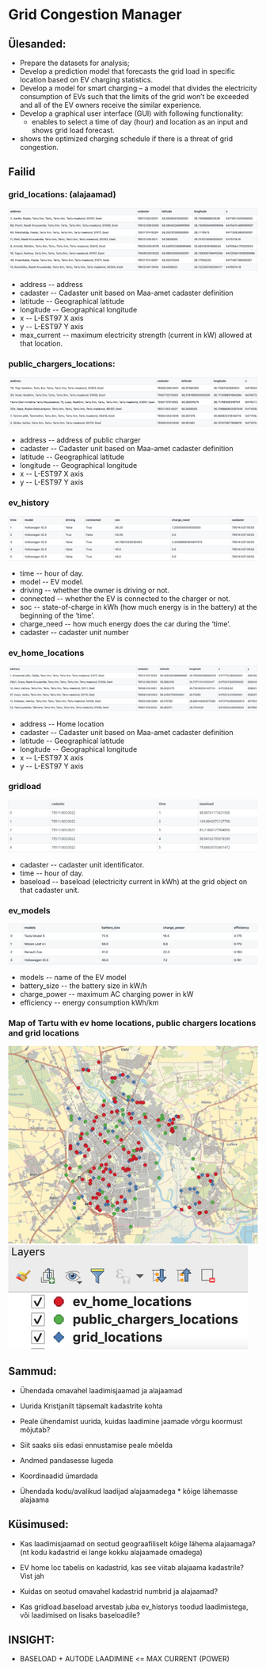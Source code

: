 # Grid Congestion Manager


## Ülesanded:
 * Prepare the datasets for analysis;
 * Develop a prediction model that forecasts the grid load in specific location based on EV charging statistics.
 * Develop a model for smart charging – a model that divides the electricity consumption of EVs such that the limits of the grid won’t be exceeded and all of the EV owners receive the similar experience.
 * Develop a graphical user interface (GUI) with following functionality: 
   * enables to select a time of day (hour) and location as an input and shows grid load forecast.
 * shows the optimized charging schedule if there is a threat of grid congestion.


## Failid
### grid_locations: (alajaamad)
![grid_locations (alajaamad)](https://github.com/ilmaruduste/grid_congestion_manager/blob/main/grid_congestion_data%20pictures/grid_locations.png?raw=true)
  *  address -- address
  *  cadaster -- Cadaster unit based on Maa-amet cadaster definition
  *  latitude -- Geographical latitude
  *  longitude -- Geographical longitude
  *  x -- L-EST97 X axis
  *  y -- L-EST97 Y axis
  *  max_current -- maximum electricity strength (current in kW) allowed at that location. 

### public_chargers_locations:
![public_chargers_locations](https://github.com/ilmaruduste/grid_congestion_manager/blob/main/grid_congestion_data%20pictures/public_chargers_locations.png?raw=true)
  *  address -- address of public charger
  *  cadaster -- Cadaster unit based on Maa-amet cadaster definition
  *  latitude -- Geographical latitude
  *  longitude -- Geographical longitude
  *  x -- L-EST97 X axis
  *  y -- L-EST97 Y axis

### ev_history
![ev_history](https://github.com/ilmaruduste/grid_congestion_manager/blob/main/grid_congestion_data%20pictures/ev_history.png?raw=true)
  *  time -- hour of day.
  *  model -- EV model.
  *  driving -- whether the owner is driving or not.
  *  connected -- whether the EV is connected to the charger or not.
  *  soc -- state-of-charge in kWh (how much energy is in the battery) at the beginning of the ‘time’.
  *  charge_need -- how much energy does the car during the ‘time’. 
  *  cadaster -- cadaster unit number

### ev_home_locations
![ev_home_locations](https://github.com/ilmaruduste/grid_congestion_manager/blob/main/grid_congestion_data%20pictures/ev_home_locations.png?raw=true)
  *  address -- Home location
  *  cadaster -- Cadaster unit based on Maa-amet cadaster definition
  *  latitude -- Geographical latitude
  *  longitude -- Geographical longitude
  *  x -- L-EST97 X axis
  *  y -- L-EST97 Y axis

### gridload
![gridload](https://github.com/ilmaruduste/grid_congestion_manager/blob/main/grid_congestion_data%20pictures/gridload.png?raw=true)
  *  cadaster -- cadaster unit identificator.
  *  time -- hour of day.
  *  baseload -- baseload (electricity current in kWh) at the grid object on that cadaster unit.

### ev_models
![ev_models](https://github.com/ilmaruduste/grid_congestion_manager/blob/main/grid_congestion_data%20pictures/ev_models.png?raw=true)
  *  models -- name of the EV model
  *  battery_size -- the battery size in kW/h
  *  charge_power -- maximum AC charging power in kW
  *  efficiency -- energy consumption kWh/km


### Map of Tartu with ev home locations, public chargers locations and grid locations
![Map of Tartu](https://github.com/ilmaruduste/grid_congestion_manager/blob/main/grid_congestion_data%20pictures/tartu.png?raw=true)
![layers](https://github.com/ilmaruduste/grid_congestion_manager/blob/main/grid_congestion_data%20pictures/layers.png?raw=true)


## Sammud:

  *  Ühendada omavahel laadimisjaamad ja alajaamad
  *  Uurida Kristjanilt täpsemalt kadastrite kohta

  *  Peale ühendamist uurida, kuidas laadimine jaamade võrgu koormust mõjutab?
  *  Siit saaks siis edasi ennustamise peale mõelda
  *  Andmed pandasesse lugeda
  *  Koordinaadid ümardada
  *  Ühendada kodu/avalikud laadijad alajaamadega
    *  kõige lähemasse alajaama


## Küsimused:
  *  Kas laadimisjaamad on seotud geograafiliselt kõige lähema alajaamaga? 
  (nt kodu kadastrid ei lange kokku alajaamade omadega)

  *  EV home loc tabelis on kadastrid, kas see viitab alajaama kadastrile? Vist jah 

  *  Kuidas on seotud omavahel kadastrid numbrid ja alajaamad?

  *  Kas gridload.baseload arvestab juba ev_historys toodud laadimistega, või laadimised on lisaks baseloadile?

## INSIGHT:

  *  BASELOAD + AUTODE LAADIMINE <= MAX CURRENT (POWER)
